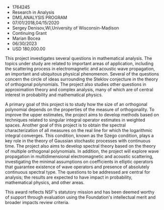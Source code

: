 
* 1764245
* Research in Analysis
* DMS,ANALYSIS PROGRAM
* 07/01/2018,04/15/2020
* Sergey Denisov,WI,University of Wisconsin-Madison
* Continuing Grant
* Marian Bocea
* 06/30/2023
* USD 180,000.00

This project investigates several questions in mathematical analysis. The topics
under study are related to important areas of application, including the
scattering process in electromagnetic and acoustic wave propagation, an
important and ubiquitous physical phenomenon. Several of the questions concern
the circle of ideas surrounding the Steklov conjecture in the theory of
orthogonal polynomials. The project also studies other questions in
approximation theory and complex analysis, many of which are of central interest
in probability and mathematical physics.

A primary goal of this project is to study how the size of an orthogonal
polynomial depends on the properties of the measure of orthogonality. To improve
the upper estimates, the project aims to develop methods based on techniques
related to singular integral operator estimates in weighted spaces. Another goal
of this project is to obtain the spectral characterization of all measures on
the real line for which the logarithmic integral converges. This condition,
known as the Szego condition, plays a key role in the theory of Gaussian
stochastic processes with continuous time. The project also aims to develop
spectral theory based on the theory of multiple orthogonal polynomials. In
addition, the project will explore wave propagation in multidimensional
electromagnetic and acoustic scattering, investigating the minimal assumptions
on coefficients in elliptic operators that guarantee existence of wave operators
and presence of absolutely continuous spectral type. The questions to be
addressed are central for analysis; the results are expected to have impact in
probability, mathematical physics, and other areas.

This award reflects NSF's statutory mission and has been deemed worthy of
support through evaluation using the Foundation's intellectual merit and broader
impacts review criteria.
